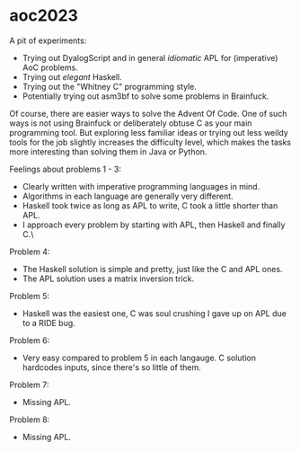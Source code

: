 # aoc2023

A pit of experiments:
- Trying out DyalogScript and in general *idiomatic* APL for (imperative) AoC problems.
- Trying out *elegant* Haskell.
- Trying out the "Whitney C" programming style.
- Potentially trying out asm3bf to solve some problems in Brainfuck.

Of course, there are easier ways to solve the Advent Of Code. One of such ways is not using Brainfuck or deliberately obtuse C as your main programming tool. But exploring less familiar ideas or trying out less weildy tools for the job slightly increases the difficulty level, which makes the tasks more interesting than solving them in Java or Python.

Feelings about problems 1 - 3:
- Clearly written with imperative programming languages in mind.
- Algorithms in each language are generally very different.
- Haskell took twice as long as APL to write, C took a little shorter than APL.
- I approach every problem by starting with APL, then Haskell and finally C.\

Problem 4:
- The Haskell solution is simple and pretty, just like the C and APL ones.
- The APL solution uses a matrix inversion trick. 

Problem 5:
- Haskell was the easiest one, C was soul crushing I gave up on APL due to a RIDE bug.

Problem 6:
- Very easy compared to problem 5 in each langauge. C solution hardcodes inputs, since there's so little of them.

Problem 7:
- Missing APL.

Problem 8:
- Missing APL.